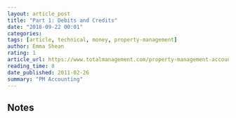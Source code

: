 ```yaml
---
layout: article_post
title: "Part 1: Debits and Credits"
date: "2018-09-22 00:01"
categories:
tags: [article, technical, money, property-management]
author: Emma Shean
rating: 1
article_url: https://www.totalmanagement.com/property-management-accounting-part-1-of-6/
reading_time: 8
date_published: 2011-02-26
summary: "PM Accounting"
---
```


## Notes
